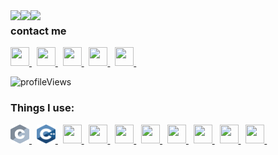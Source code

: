 <img align="left" src="https://github-readme-stats.vercel.app/api?username=danger-ahead&&layout=compact&count_private=true&show_icons=true&hide_border=true&include_all_commits=true&bg_color=0D1117&title_color=FFFFFF&text_color=FFFFFF&icon_color=FFFFFF"/>
<img align="left" src="https://github-readme-stats.vercel.app/api/top-langs/?username=danger-ahead&langs_count=8&layout=compact&hide_border=true&card_width=250&bg_color=0D1117&title_color=FFFFFF&text_color=FFFFFF&icon_color=FFFFFF"/>

<img align="left" src="https://github-readme-streak-stats.herokuapp.com/?user=danger-ahead&layout=compact&hide_border=true&theme=dark"/>

### contact me
<p>
    <a href = "https://www.linkedin.com/in/shourya-shikhar/">
        <img src = "https://www.vectorlogo.zone/logos/linkedin/linkedin-tile.svg" width = "30" height = "30">
    </a> &nbsp;
    <a href = "mailto:danger.ahead@pm.me">
        <img src = "https://www.vectorlogo.zone/logos/protonmail/protonmail-icon.svg" width = "30" height = "30">
    </a> &nbsp;
    <a href = "https://t.me/danger_ahead">
        <img src = "https://www.vectorlogo.zone/logos/telegram/telegram-tile.svg" width = "30" height = "30">
    </a> &nbsp;
    <a href = "https://www.instagram.com/definitelynotshourya/">
        <img src = "https://www.vectorlogo.zone/logos/instagram/instagram-icon.svg" width = "30" height = "30">
    </a> &nbsp;
    <a href = "https://www.quora.com/profile/Shourya-Shikhar-1">
        <img src = "https://www.vectorlogo.zone/logos/quora/quora-icon.svg" width = "30" height = "30">
    </a> &nbsp;
</p>

![profileViews](https://enihmv5bm33qwsq.m.pipedream.net/?username=danger-ahead)
### Things I use:
<p>
    <a href = "c">
        <img src = "resources/c.svg" width = "30" height = "30">
    </a> &nbsp;
    <a href = "c++">
        <img src = "resources/cpp.svg" width = "30" height = "30">
    </a> &nbsp;
    <a href = "python">
        <img src = "https://www.vectorlogo.zone/logos/python/python-icon.svg" width = "30" height = "30">
    </a> &nbsp;
    <a href = "java">
        <img src = "https://www.vectorlogo.zone/logos/java/java-icon.svg" width = "30" height = "30">
    </a> &nbsp;
    <a href = "linux">
        <img src = "https://www.vectorlogo.zone/logos/linux/linux-icon.svg" width = "30" height = "30">
    </a> &nbsp;
    <a href = "git">
        <img src = "https://www.vectorlogo.zone/logos/git-scm/git-scm-icon.svg" width = "30" height = "30">
    </a> &nbsp;
    <a href = "vs-code">
        <img src = "https://www.vectorlogo.zone/logos/visualstudio_code/visualstudio_code-icon.svg" width = "30" height = "30">
    </a> &nbsp;
    <a href = "bash-shell">
        <img src = "https://www.vectorlogo.zone/logos/gnu_bash/gnu_bash-icon.svg" width = "30" height = "30">
    </a> &nbsp;
    <a href = "flutter">
        <img src = "https://www.vectorlogo.zone/logos/flutterio/flutterio-icon.svg" width = "30" height = "30">
    </a> &nbsp;
    <a href = "virtualbox">
        <img src = "https://www.vectorlogo.zone/logos/virtualbox/virtualbox-icon.svg" width = "30" height = "30">
    </a> &nbsp;
</p>
